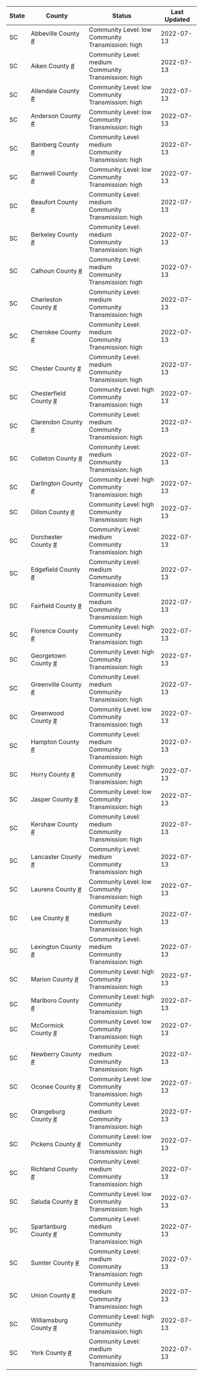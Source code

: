 State | County | Status | Last Updated
--- | --- | --- | --- 
SC | Abbeville County <a href="#abbeville_county">#</a> | <a name="abbeville_county"></a>Community Level: low<br/>Community Transmission: high | 2022-07-13
SC | Aiken County <a href="#aiken_county">#</a> | <a name="aiken_county"></a>Community Level: medium<br/>Community Transmission: high | 2022-07-13
SC | Allendale County <a href="#allendale_county">#</a> | <a name="allendale_county"></a>Community Level: low<br/>Community Transmission: high | 2022-07-13
SC | Anderson County <a href="#anderson_county">#</a> | <a name="anderson_county"></a>Community Level: low<br/>Community Transmission: high | 2022-07-13
SC | Bamberg County <a href="#bamberg_county">#</a> | <a name="bamberg_county"></a>Community Level: medium<br/>Community Transmission: high | 2022-07-13
SC | Barnwell County <a href="#barnwell_county">#</a> | <a name="barnwell_county"></a>Community Level: low<br/>Community Transmission: high | 2022-07-13
SC | Beaufort County <a href="#beaufort_county">#</a> | <a name="beaufort_county"></a>Community Level: medium<br/>Community Transmission: high | 2022-07-13
SC | Berkeley County <a href="#berkeley_county">#</a> | <a name="berkeley_county"></a>Community Level: medium<br/>Community Transmission: high | 2022-07-13
SC | Calhoun County <a href="#calhoun_county">#</a> | <a name="calhoun_county"></a>Community Level: medium<br/>Community Transmission: high | 2022-07-13
SC | Charleston County <a href="#charleston_county">#</a> | <a name="charleston_county"></a>Community Level: medium<br/>Community Transmission: high | 2022-07-13
SC | Cherokee County <a href="#cherokee_county">#</a> | <a name="cherokee_county"></a>Community Level: medium<br/>Community Transmission: high | 2022-07-13
SC | Chester County <a href="#chester_county">#</a> | <a name="chester_county"></a>Community Level: medium<br/>Community Transmission: high | 2022-07-13
SC | Chesterfield County <a href="#chesterfield_county">#</a> | <a name="chesterfield_county"></a>Community Level: high<br/>Community Transmission: high | 2022-07-13
SC | Clarendon County <a href="#clarendon_county">#</a> | <a name="clarendon_county"></a>Community Level: medium<br/>Community Transmission: high | 2022-07-13
SC | Colleton County <a href="#colleton_county">#</a> | <a name="colleton_county"></a>Community Level: medium<br/>Community Transmission: high | 2022-07-13
SC | Darlington County <a href="#darlington_county">#</a> | <a name="darlington_county"></a>Community Level: high<br/>Community Transmission: high | 2022-07-13
SC | Dillon County <a href="#dillon_county">#</a> | <a name="dillon_county"></a>Community Level: high<br/>Community Transmission: high | 2022-07-13
SC | Dorchester County <a href="#dorchester_county">#</a> | <a name="dorchester_county"></a>Community Level: medium<br/>Community Transmission: high | 2022-07-13
SC | Edgefield County <a href="#edgefield_county">#</a> | <a name="edgefield_county"></a>Community Level: medium<br/>Community Transmission: high | 2022-07-13
SC | Fairfield County <a href="#fairfield_county">#</a> | <a name="fairfield_county"></a>Community Level: medium<br/>Community Transmission: high | 2022-07-13
SC | Florence County <a href="#florence_county">#</a> | <a name="florence_county"></a>Community Level: high<br/>Community Transmission: high | 2022-07-13
SC | Georgetown County <a href="#georgetown_county">#</a> | <a name="georgetown_county"></a>Community Level: high<br/>Community Transmission: high | 2022-07-13
SC | Greenville County <a href="#greenville_county">#</a> | <a name="greenville_county"></a>Community Level: medium<br/>Community Transmission: high | 2022-07-13
SC | Greenwood County <a href="#greenwood_county">#</a> | <a name="greenwood_county"></a>Community Level: low<br/>Community Transmission: high | 2022-07-13
SC | Hampton County <a href="#hampton_county">#</a> | <a name="hampton_county"></a>Community Level: medium<br/>Community Transmission: high | 2022-07-13
SC | Horry County <a href="#horry_county">#</a> | <a name="horry_county"></a>Community Level: high<br/>Community Transmission: high | 2022-07-13
SC | Jasper County <a href="#jasper_county">#</a> | <a name="jasper_county"></a>Community Level: low<br/>Community Transmission: high | 2022-07-13
SC | Kershaw County <a href="#kershaw_county">#</a> | <a name="kershaw_county"></a>Community Level: medium<br/>Community Transmission: high | 2022-07-13
SC | Lancaster County <a href="#lancaster_county">#</a> | <a name="lancaster_county"></a>Community Level: medium<br/>Community Transmission: high | 2022-07-13
SC | Laurens County <a href="#laurens_county">#</a> | <a name="laurens_county"></a>Community Level: low<br/>Community Transmission: high | 2022-07-13
SC | Lee County <a href="#lee_county">#</a> | <a name="lee_county"></a>Community Level: medium<br/>Community Transmission: high | 2022-07-13
SC | Lexington County <a href="#lexington_county">#</a> | <a name="lexington_county"></a>Community Level: medium<br/>Community Transmission: high | 2022-07-13
SC | Marion County <a href="#marion_county">#</a> | <a name="marion_county"></a>Community Level: high<br/>Community Transmission: high | 2022-07-13
SC | Marlboro County <a href="#marlboro_county">#</a> | <a name="marlboro_county"></a>Community Level: high<br/>Community Transmission: high | 2022-07-13
SC | McCormick County <a href="#mccormick_county">#</a> | <a name="mccormick_county"></a>Community Level: low<br/>Community Transmission: high | 2022-07-13
SC | Newberry County <a href="#newberry_county">#</a> | <a name="newberry_county"></a>Community Level: medium<br/>Community Transmission: high | 2022-07-13
SC | Oconee County <a href="#oconee_county">#</a> | <a name="oconee_county"></a>Community Level: low<br/>Community Transmission: high | 2022-07-13
SC | Orangeburg County <a href="#orangeburg_county">#</a> | <a name="orangeburg_county"></a>Community Level: medium<br/>Community Transmission: high | 2022-07-13
SC | Pickens County <a href="#pickens_county">#</a> | <a name="pickens_county"></a>Community Level: low<br/>Community Transmission: high | 2022-07-13
SC | Richland County <a href="#richland_county">#</a> | <a name="richland_county"></a>Community Level: medium<br/>Community Transmission: high | 2022-07-13
SC | Saluda County <a href="#saluda_county">#</a> | <a name="saluda_county"></a>Community Level: low<br/>Community Transmission: high | 2022-07-13
SC | Spartanburg County <a href="#spartanburg_county">#</a> | <a name="spartanburg_county"></a>Community Level: medium<br/>Community Transmission: high | 2022-07-13
SC | Sumter County <a href="#sumter_county">#</a> | <a name="sumter_county"></a>Community Level: medium<br/>Community Transmission: high | 2022-07-13
SC | Union County <a href="#union_county">#</a> | <a name="union_county"></a>Community Level: medium<br/>Community Transmission: high | 2022-07-13
SC | Williamsburg County <a href="#williamsburg_county">#</a> | <a name="williamsburg_county"></a>Community Level: high<br/>Community Transmission: high | 2022-07-13
SC | York County <a href="#york_county">#</a> | <a name="york_county"></a>Community Level: medium<br/>Community Transmission: high | 2022-07-13
